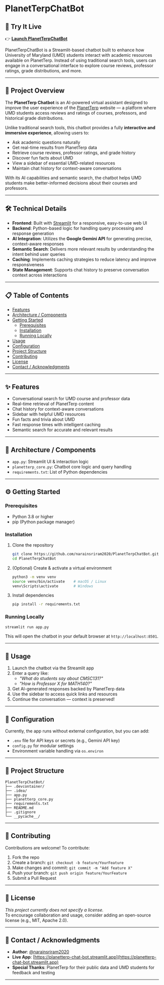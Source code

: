 # PlanetTerpChatBot

## 🚀 Try It Live

👉 [**Launch PlanetTerpChatBot**](https://planetterp-chat-bot.streamlit.app/)

PlanetTerpChatBot is a Streamlit-based chatbot built to enhance how University of Maryland (UMD) students interact with academic resources available on PlanetTerp. Instead of using traditional search tools, users can engage in a conversational interface to explore course reviews, professor ratings, grade distributions, and more.

---

## 🚀 Project Overview

The **PlanetTerp Chatbot** is an AI-powered virtual assistant designed to improve the user experience of the [PlanetTerp](https://planetterp.com/) website — a platform where UMD students access reviews and ratings of courses, professors, and historical grade distributions.

Unlike traditional search tools, this chatbot provides a fully **interactive and immersive experience**, allowing users to:

- Ask academic questions naturally
- Get real-time results from PlanetTerp data
- Retrieve course reviews, professor ratings, and grade history
- Discover fun facts about UMD
- View a sidebar of essential UMD-related resources
- Maintain chat history for context-aware conversations

With its AI capabilities and semantic search, the chatbot helps UMD students make better-informed decisions about their courses and professors.

---

## 🛠️ Technical Details

- **Frontend**: Built with [Streamlit](https://streamlit.io) for a responsive, easy-to-use web UI  
- **Backend**: Python-based logic for handling query processing and response generation  
- **AI Integration**: Utilizes the **Google Gemini API** for generating precise, context-aware responses  
- **Semantic Search**: Delivers more relevant results by understanding the intent behind user queries  
- **Caching**: Implements caching strategies to reduce latency and improve responsiveness  
- **State Management**: Supports chat history to preserve conversation context across interactions

---

## 📋 Table of Contents

- [Features](#features)  
- [Architecture / Components](#architecture--components)  
- [Getting Started](#getting-started)  
  - [Prerequisites](#prerequisites)  
  - [Installation](#installation)  
  - [Running Locally](#running-locally)  
- [Usage](#usage)  
- [Configuration](#configuration)  
- [Project Structure](#project-structure)  
- [Contributing](#contributing)  
- [License](#license)  
- [Contact / Acknowledgments](#contact--acknowledgments)

---

## ✨ Features

- Conversational search for UMD course and professor data  
- Real-time retrieval of PlanetTerp content  
- Chat history for context-aware conversations  
- Sidebar with helpful UMD resources  
- Fun facts and trivia about UMD  
- Fast response times with intelligent caching  
- Semantic search for accurate and relevant results  

---

## 🧱 Architecture / Components

- `app.py`: Streamlit UI & interaction logic  
- `planetterp_core.py`: Chatbot core logic and query handling  
- `requirements.txt`: List of Python dependencies  

---

## ⚙️ Getting Started

### Prerequisites

- Python 3.8 or higher  
- pip (Python package manager)

### Installation

1. Clone the repository  
   ```bash
   git clone https://github.com/narainsriram2020/PlanetTerpChatBot.git
   cd PlanetTerpChatBot
   ```

2. (Optional) Create & activate a virtual environment  
   ```bash
   python3 -m venv venv
   source venv/bin/activate    # macOS / Linux
   venv\Scripts\activate       # Windows
   ```

3. Install dependencies  
   ```bash
   pip install -r requirements.txt
   ```

### Running Locally

```bash
streamlit run app.py
```

This will open the chatbot in your default browser at `http://localhost:8501`.

---

## 💬 Usage

1. Launch the chatbot via the Streamlit app  
2. Enter a query like:
   - *"What do students say about CMSC131?"*
   - *"How is Professor X for MATH140?"*
3. Get AI-generated responses backed by PlanetTerp data  
4. Use the sidebar to access quick links and resources  
5. Continue the conversation — context is preserved!

---

## 🔧 Configuration

Currently, the app runs without external configuration, but you can add:

- `.env` file for API keys or secrets (e.g., Gemini API key)
- `config.py` for modular settings
- Environment variable handling via `os.environ`

---

## 📁 Project Structure

```
PlanetTerpChatBot/
├── .devcontainer/
├── .idea/
├── app.py
├── planetterp_core.py
├── requirements.txt
├── README.md
├── .gitignore
└── __pycache__/
```

---

## 🤝 Contributing

Contributions are welcome! To contribute:

1. Fork the repo  
2. Create a branch: `git checkout -b feature/YourFeature`  
3. Make changes and commit: `git commit -m "Add feature X"`  
4. Push your branch: `git push origin feature/YourFeature`  
5. Submit a Pull Request

---

## 📄 License

*This project currently does not specify a license.*  
To encourage collaboration and usage, consider adding an open-source license (e.g., MIT, Apache 2.0).

---

## 👤 Contact / Acknowledgments

- **Author**: [@narainsriram2020](https://github.com/narainsriram2020)  
- **Live App**: [https://planetterp-chat-bot.streamlit.app](https://planetterp-chat-bot.streamlit.app)  
- **Special Thanks**: PlanetTerp for their public data and UMD students for feedback and testing

---

